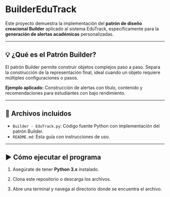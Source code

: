 # BuilderEduTrack

Este proyecto demuestra la implementación del **patrón de diseño creacional Builder** aplicado al sistema EduTrack, específicamente para la **generación de alertas académicas** personalizadas.

---

## 💡 ¿Qué es el Patrón Builder?

El patrón Builder permite construir objetos complejos paso a paso. Separa la construcción de la representación final, ideal cuando un objeto requiere múltiples configuraciones o pasos.

**Ejemplo aplicado:** Construcción de alertas con título, contenido y recomendaciones para estudiantes con bajo rendimiento.

---

## 📂 Archivos incluidos

- `Builder - EduTrack.py`: Código fuente Python con implementación del patrón Builder.
- `README.md`: Esta guía con instrucciones de uso.

---

## ▶️ Cómo ejecutar el programa

1. Asegúrate de tener **Python 3.x** instalado.

2. Clona este repositorio o descarga los archivos.

3. Abre una terminal y navega al directorio donde se encuentra el archivo.
